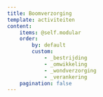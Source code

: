 ```yaml
---
title: Boomverzorging
template: activiteiten
content:
    items: @self.modular
    order:
        by: default
        custom:
            - _bestrijding
            - _omwikkeling
            - _wondverzorging
            - _verankering
    pagination: false
---
```

